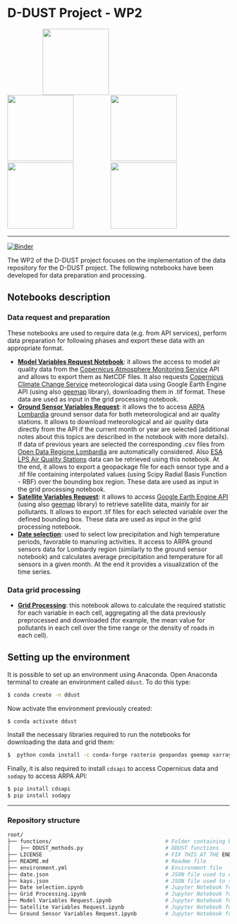 # D-DUST Project - WP2
<img style="margin-right:80px; margin-left:80px" src=img/DDUST__Nero.png width="150"> <img style="margin-right:80px" src=img/01_Polimi_centrato_BN_positivo.png width="150"> <img style="margin-right:80px" src=img/sigillo_testo_colori_300dpi.png width="150"> <img style="margin-right:80px" src=img/fondazione-politecnico-di-milano.png width="150"> <img src=img/ML_FCARIPLO_cmyk__base_100mm.png width="150">


---
[![Binder](https://mybinder.org/badge_logo.svg)](https://mybinder.org/v2/gh/opengeolab/D-DUST.git/WP2)

The WP2 of the D-DUST project focuses on the implementation of the data repository for the D-DUST project. The following notebooks have been developed for data preparation and processing.

## Notebooks description

### Data request and preparation
These notebooks are used to require data (e.g. from API services), perform data preparation for following phases and export these data with an appropriate format.

- [**Model Variables Request Notebook**](https://github.com/opengeolab/D-DUST/blob/WP2/Model%20Variables%20Request.ipynb): it allows the access to model air quality data from the [Copernicus Atmosphere Monitoring Service](https://atmosphere.copernicus.eu/data) API and allows to export them as NetCDF files. It also requests [Copernicus Climate Change Service](https://climate.copernicus.eu/) meteorological data using Google Earth Engine API (using also [geemap](https://geemap.org/) library), downloading them in .tif format. These data are used as input in the grid processing notebook.
- [**Ground Sensor Variables Request**](https://github.com/gisgeolab/D-DUST/blob/WP2/Ground%20Sensor%20Variables%20Request%20.ipynb): it allows the to access [ARPA Lombardia](https://www.arpalombardia.it/Pages/ARPA_Home_Page.aspx) ground sensor  data for both meteorological and air quality stations. It allows to download meteorological and air quality data directly from the API if the current month or year are selected (additional notes about this topics are described in the notebook with more details). If data of previous years are selected the corresponding .csv files from [Open Data Regione Lombardia](https://www.dati.lombardia.it/) are automatically considered. Also [ESA LPS Air Quality Stations](https://aqp.eo.esa.int/aqstation/) data can be retrieved using this notebook. At the end, it allows to export a geopackage file for each sensor type and a .tif file containing interpolated values (using Scipy Radial Basis Function - RBF) over the bounding box region. These data are used as input in the grid processing notebook.
- [**Satellite Variables Request**](https://github.com/opengeolab/D-DUST/blob/WP2/Satellite%20Variables%20Request.ipynb): it allows to access [Google Earth Engine API](https://developers.google.com/earth-engine/datasets) (using also [geemap](https://geemap.org/) library) to retrieve satellite data, mainly for air pollutants. It allows to export .tif files for each selected variable over the defined bounding box. These data are used as input in the grid processing notebook.
- [**Date selection**](https://github.com/opengeolab/D-DUST/blob/WP2/Date%20selection.ipynb): used to select low precipitation and high temperature periods, favorable to manuring activities. It access to ARPA ground sensors data for Lombardy region (similarly to the ground sensor notebook) and calculates average precipitation and temperature for all sensors in a given month. At the end it provides a visualization of the time series. 

### Data grid processing
- [**Grid Processing**](https://github.com/gisgeolab/D-DUST/blob/WP2/Grid%20Processing.ipynb): this notebook allows to calculate the required statistic for each variable in each cell, aggregating all the data previously preprocessed and downloaded (for example, the mean value for pollutants in each cell over the time range or the density of roads in each cell).

## Setting up the environment

It is possible to set up an environment using Anaconda. Open Anaconda terminal to create an environment called `ddust`. To do this type: <br>
```sh
$ conda create -n ddust
```

Now activate the environment previously created: <br>
```sh
$ conda activate ddust
```

Install the necessary libraries required to run the notebooks for downloading the data and grid them:<br>
```sh
$  python conda install -c conda-forge rasterio geopandas geemap xarray rioxarray rasterstats
```

Finally, it is also required to install `cdsapi` to access Copernicus data and `sodapy` to access ARPA API: <br>
```sh
$ pip install cdsapi
$ pip install sodapy
```

---

### Repository structure

```bash
root/ 
├── functions/                                    # Folder containing D-DUST functions
│   ├── DDUST_methods.py                          # DDUST functions
├── LICENSE                                       # FIX THIS AT THE END
├── README.md                                     # Readme file
├── environment.yml                               # Environment file
├── date.json                                     # JSON file used to define processing time range
├── kays.json                                     # JSON file used to store tokens and key for CDSAPI and ARPA Socrata API
├── Date selection.ipynb                          # Jupyter Notebook for selecting best time ranges
├── Grid Processing.ipynb                         # Jupyter Notebook for grid processing
├── Model Variables Request.ipynb                 # Jupyter Notebook for requesting model data
├── Satellite Variables Request.ipynb             # Jupyter Notebook for requesting satellite data
└── Ground Sensor Variables Request.ipynb         # Jupyter Notebook for requesting ground sensor data
